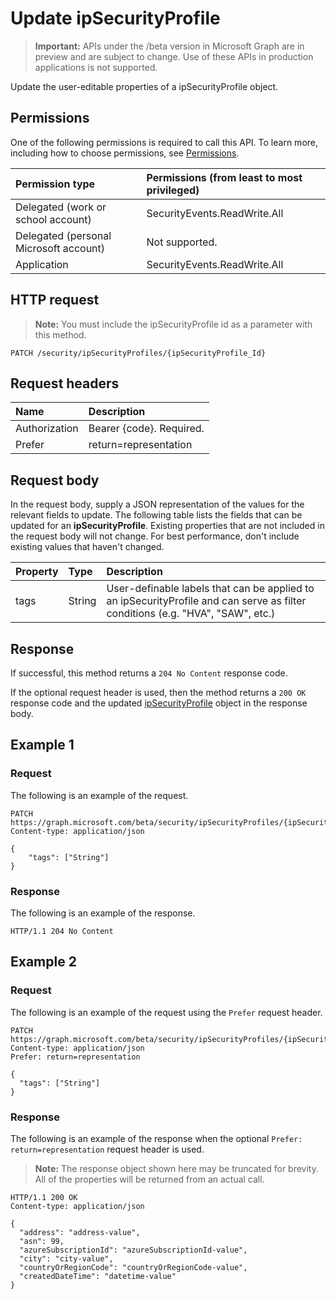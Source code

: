 # Update ipSecurityProfile

 > **Important:** APIs under the /beta version in Microsoft Graph are in preview and are subject to change. Use of these APIs in production applications is not supported.

Update the user-editable properties of a ipSecurityProfile object.

## Permissions

One of the following permissions is required to call this API. To learn more, including how to choose permissions, see [Permissions](../../../concepts/permissions_reference.md).

|Permission type      | Permissions (from least to most privileged)              |
|:--------------------|:---------------------------------------------------------|
|Delegated (work or school account) |  SecurityEvents.ReadWrite.All  |
|Delegated (personal Microsoft account) | Not supported.  |
|Application | SecurityEvents.ReadWrite.All |

## HTTP request

<!-- { "blockType": "ignored" } -->
> **Note:** You must include the ipSecurityProfile id as a parameter with this method.

```http
PATCH /security/ipSecurityProfiles/{ipSecurityProfile_Id}
```

## Request headers

| Name       | Description|
|:-----------|:-----------|
| Authorization  | Bearer {code}. Required.|
|Prefer | return=representation |

## Request body

In the request body, supply a JSON representation of the values for the relevant fields to update. The following table lists the fields that can be updated for an **ipSecurityProfile**. Existing properties that are not included in the request body will not change. For best performance, don't include existing values that haven't changed.

| Property   | Type |Description|
|:---------------|:--------|:----------|
|tags|String|User-definable labels that can be applied to an ipSecurityProfile and can serve as filter conditions (e.g. "HVA", "SAW", etc.)|

## Response

If successful, this method returns a `204 No Content` response code.

If the optional  request header is used, then the method returns a `200 OK` response code and the updated [ipSecurityProfile](../resources/ipsecurityprofile.md) object in the response body.

## Example 1

### Request

The following is an example of the request.
<!-- {
  "blockType": "request",
  "name": "update_ipsecurityprofile"
}-->

```http
PATCH https://graph.microsoft.com/beta/security/ipSecurityProfiles/{ipSecurityProfile_Id}
Content-type: application/json

{
    "tags": ["String"]
}
```

### Response

The following is an example of the response.
<!-- {
  "blockType": "response",
  "truncated": true,
  "@odata.type": "microsoft.graph.ipSecurityProfile"
} -->

```http
HTTP/1.1 204 No Content
```

## Example 2

### Request

The following is an example of the request using the `Prefer` request header.
<!-- {
  "blockType": "request",
  "name": "update_ipsecurityprofile"
}-->

```http
PATCH https://graph.microsoft.com/beta/security/ipSecurityProfiles/{ipSecurityProfile_Id}
Content-type: application/json
Prefer: return=representation

{
  "tags": ["String"]
}
```

### Response

The following is an example of the response when the optional `Prefer: return=representation` request header is used.
> **Note:** The response object shown here may be truncated for brevity. All of the properties will be returned from an actual call.
<!-- {
  "blockType": "response",
  "truncated": true,
  "@odata.type": "microsoft.graph.ipSecurityProfile"
} -->

```http
HTTP/1.1 200 OK
Content-type: application/json

{
  "address": "address-value",
  "asn": 99,
  "azureSubscriptionId": "azureSubscriptionId-value",
  "city": "city-value",
  "countryOrRegionCode": "countryOrRegionCode-value",
  "createdDateTime": "datetime-value"
}
```

<!-- uuid: 8fcb5dbc-d5aa-4681-8e31-b001d5168d79
2015-10-25 14:57:30 UTC -->
<!-- {
  "type": "#page.annotation",
  "description": "Update ipSecurityProfile",
  "keywords": "",
  "section": "documentation",
  "tocPath": ""
}-->